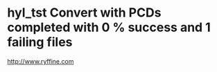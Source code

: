 # hyl_tst Convert with PCDs completed with 0 % success and 1 failing files



http://www.ryffine.com
